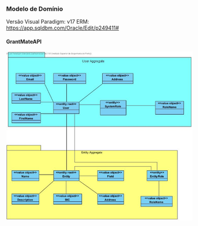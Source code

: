 ### Modelo de Domínio
Versão Visual Paradigm: v17
ERM: https://app.sqldbm.com/Oracle/Edit/p249411#

#### GrantMateAPI

![Modelo de domínio](ModeloDominio/DomainModelInova.jpg)